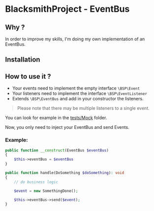 # BlacksmithProject - EventBus

## Why ?

In order to improve my skills, I'm doing my own implementation of an
EventBus.

## Installation

## How to use it ?

- Your events need to implement the empty interface `\BSP\Event`
- Your listeners need to implement the interface `\BSP\EventListener`
- Extends `\BSP\EventBus` and add in your constructor the listeners.

> Please note that there may be multiple listeners to a single event.

You can look for example in the [tests/Mock]() folder.

Now, you only need to inject your EventBus and send Events.

### Example:

```php
public function __construct(EventBus $eventBus)
{
    $this->eventBus = $eventBus
}

public function handle(DoSomething $doSomething): void
{
    // do business logic

    $event = new SomethingDone();

    $this->eventBus->send($event);
}
```
